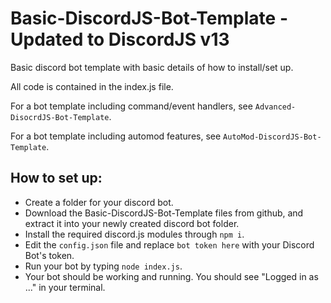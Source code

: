 # Basic-DiscordJS-Bot-Template - **Updated to DiscordJS v13**
Basic discord bot template with basic details of how to install/set up.

All code is contained in the index.js file.

For a bot template including command/event handlers, see `Advanced-DisocrdJS-Bot-Template`.

For a bot template including automod features, see `AutoMod-DiscordJS-Bot-Template`.


## How to set up:
- Create a folder for your discord bot. 
- Download the Basic-DiscordJS-Bot-Template files from github, and extract it into your newly created discord bot folder.
- Install the required discord.js modules through `npm i`.
- Edit the `config.json` file and replace `bot token here` with your Discord Bot's token.
- Run your bot by typing `node index.js`.
- Your bot should be working and running. You should see "Logged in as ..." in your terminal.

